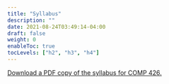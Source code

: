 ```yaml
---
title: "Syllabus"
description: ""
date: 2021-08-24T03:49:14-04:00
draft: false
weight: 0
enableToc: true
tocLevels: ["h2", "h3", "h4"]
---
```


[Download a PDF copy of the syllabus for COMP 426.](assets/2021-fa-comp426-syllabus.pdf)
